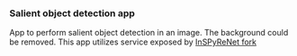 ### Salient object detection app
App to perform salient object detection in an image. The background could be removed. This app  utilizes service exposed by [InSPyReNet fork](https://github.com/taskswithcode/InSPyReNet.git)
